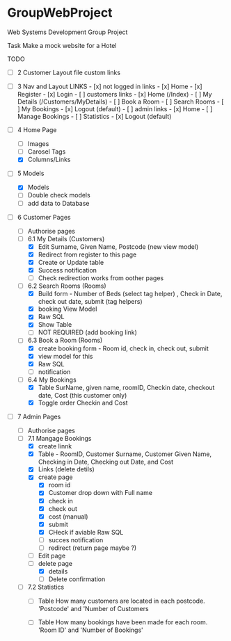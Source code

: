 # GroupWebProject
Web Systems Development Group Project

Task Make a mock website for a Hotel

TODO

- [ ] 2 Customer Layout file custom links

- [ ] 3 Nav and Layout LINKS
		- [x] not logged in links 
			- [x] Home
			- [x] Register
			- [x] Login
		- [ ] customers links
			- [x] Home (/Index)
			- [ ] My Details (/Customers/MyDetails)
			- [ ] Book a Room
			- [ ] Search Rooms
			- [ ] My Bookings
			- [x] Logout (default)
		- [ ] admin links
			- [x] Home
			- [ ] Manage Bookings
			- [ ] Statistics
			- [x] Logout (default)

- [ ] 4 Home Page
	- [ ] Images
	- [ ] Carosel Tags
	- [x] Columns/Links

- [ ] 5 Models
	- [x] Models
	- [ ] Double check models
	- [ ] add data to Database

- [ ] 6  Customer Pages 
	- [ ] Authorise pages
	- [ ] 6.1 My Details (Customers)
		- [x] Edit Surname, Given Name, Postcode (new view model)
		- [X] Redirect from register to this page
		- [x] Create or Update table
		- [x] Success notification
		- [ ] Check redirection works from oother pages
  	- [ ] 6.2 Search Rooms (Rooms)
		- [x] Build form - Number of Beds (select tag helper) , Check in Date, check out date, submit (tag helpers) 
		- [x] booking View Model
		- [x] Raw SQL
		- [x] Show Table
		- [ ] NOT REQUIRED (add booking link)
	- [ ] 6.3 Book a Room (Rooms)
		- [X]  create booking form - Room id, check in, check out, submit
		- [x] view model for this
		- [x] Raw SQL
		- [ ] notification
	- [ ] 6.4 My Bookings
		- [x] Table SurName, given name, roomID, Checkin date, checkout date, Cost (this customer only)
		- [x] Toggle order Checkin and Cost

- [ ] 7 Admin Pages 
	- [ ] Authorise pages
	- [ ] 7.1 Mangage Bookings
		- [x] create linnk
		- [x] Table - RoomID, Customer Surname, Customer Given Name, Checking in Date, Checking out Date, and Cost
		- [x] Links (delete detils)
		- [x] create page 
			- [x] room id
			- [x] Customer drop down with Full name
			- [x] check in
			- [x] check out
			- [x] cost (manual)
			- [x] submit
			- [x] CHeck if aviable Raw SQL
			- [ ] succes notification
			- [ ] redirect (return page maybe ?)
		- [ ] Edit page 
		- [ ] delete page
			- [x] details
			- [ ] Delete confirmation
	- [ ] 7.2 Statistics
		- [ ] Table How many customers are located in each postcode. 'Postcode' and 'Number of Customers
		- [ ] Table How many bookings have been made for each room. 'Room ID' and 'Number of Bookings'

